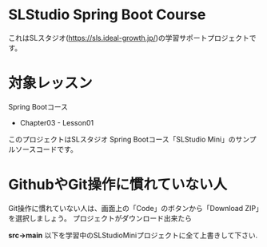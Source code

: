# SLStudio Spring Boot Course
これはSLスタジオ(https://sls.ideal-growth.jp/)の学習サポートプロジェクトです。

# 対象レッスン
Spring Bootコース
- Chapter03 - Lesson01

このプロジェクトはSLスタジオ Spring Bootコース「SLStudio Mini」のサンプルソースコードです。

# GithubやGit操作に慣れていない人

Git操作に慣れていない人は、画面上の「Code」のボタンから「Download ZIP」を選択しましょう。
プロジェクトがダウンロード出来たら

**src->main**
以下を学習中のSLStudioMiniプロジェクトに全て上書きして下さい.
